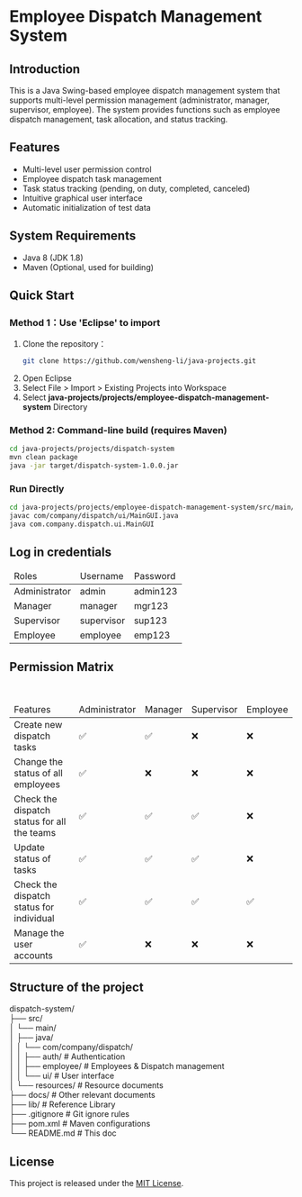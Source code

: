 # Employee Dispatch Management System

## Introduction

This is a Java Swing-based employee dispatch management system that supports multi-level permission management
(administrator, manager, supervisor, employee). The system provides functions such as employee dispatch management,
task allocation, and status tracking.

## Features

- Multi-level user permission control
- Employee dispatch task management
- Task status tracking (pending, on duty, completed, canceled)
- Intuitive graphical user interface
- Automatic initialization of test data

## System Requirements

- Java 8 (JDK 1.8)
- Maven (Optional, used for building)

## Quick Start

### Method 1：Use 'Eclipse' to import

1. Clone the repository：
   ```bash
   git clone https://github.com/wensheng-li/java-projects.git
   ```
2. Open Eclipse
3. Select File > Import > Existing Projects into Workspace
4. Select **java-projects/projects/employee-dispatch-management-system** Directory

### Method 2: Command-line build (requires Maven)

```bash
cd java-projects/projects/dispatch-system
mvn clean package
java -jar target/dispatch-system-1.0.0.jar
```

### Run Directly

```bash
cd java-projects/projects/employee-dispatch-management-system/src/main/java
javac com/company/dispatch/ui/MainGUI.java
java com.company.dispatch.ui.MainGUI
```

## Log in credentials

<table>
   <thead>
      <td>Roles</td>
      <td>Username</td>
      <td>Password</td>
   </thead>
    <tr>
        <td>Administrator</td>
        <td>admin</td>
        <td>admin123</td>
    </tr>
    <tr>
        <td>Manager</td>
        <td>manager</td>
        <td>mgr123</td>
    </tr>
    <tr>
        <td>Supervisor</td>
        <td>supervisor</td>
        <td>sup123</td>
    </tr>
    <tr>
        <td>Employee</td>
        <td>employee</td>
        <td>emp123</td>
    </tr>
</table>

## Permission Matrix

<table>
   <thead>
      <td>Features</td>
      <td>Administrator</td>
      <td>Manager</td>
      <td>Supervisor</td>
      <td>Employee</td>
   </thead>
    <tr>
        <td>Create new dispatch tasks</td>
        <td>✅</td>
        <td>✅</td>
        <td>❌</td>
        <td>❌</td>
    </tr> 
    <tr>
        <td>Change the status of all employees</td>
        <td>✅</td>
        <td>❌</td>
        <td>❌</td>
        <td>❌</td>
    </tr>
    <tr>
        <td>Check the dispatch status for all the teams</td>
        <td>✅</td>
        <td>✅</td>
        <td>✅</td>
        <td>❌</td>
    </tr>
    <tr>
        <td>Update status of tasks</td>
        <td>✅</td>
        <td>✅</td>
        <td>✅</td>
        <td>❌</td>
    </tr>
    <tr>
        <td>Check the dispatch status for individual</td>
        <td>✅</td>
        <td>✅</td>
        <td>✅</td>
        <td>✅</td>
    </tr>
    <tr>
        <td>Manage the user accounts</td>
        <td>✅</td>
        <td>❌</td>
        <td>❌</td>
        <td>❌</td>
    </tr>
</table>

## Structure of the project

dispatch-system/  
 ├── src/  
│ └── main/  
│ ├── java/  
│ │ └── com/company/dispatch/  
│ │ ├── auth/ # Authentication  
│ │ ├── employee/ # Employees & Dispatch management  
│ │ └── ui/ # User interface  
│ └── resources/ # Resource documents  
├── docs/ # Other relevant documents  
├── lib/ # Reference Library  
├── .gitignore # Git ignore rules  
├── pom.xml # Maven configurations  
└── README.md # This doc

## License
This project is released under the [MIT License](LICENSE).  
